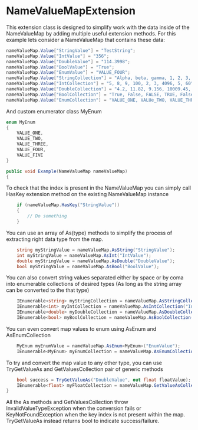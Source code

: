 # NameValueMapExtension
This extension class is designed to simplify work with the data inside of the NameValueMap by adding multiple useful extension methods.
For this example lets consider a NameValueMap that contains these data:
```csharp
nameValueMap.Value["StringValue"] = "TestString";
nameValueMap.Value["IntValue"] = "356";
nameValueMap.Value["DoubleValue"] = "114.3998";
nameValueMap.Value["BoolValue"] = "True";
nameValueMap.Value["EnumValue"] = "VALUE_FOUR";
nameValueMap.Value["StringCollection"] = "Alpha, beta, gamma, 1, 2, 3, 4, delta, 6, longer_teeeeeextttttt";
nameValueMap.Value["IntCollection"] = "5, 8, 9, 100, 2, 3, 4096, 5, 60";
nameValueMap.Value["DoubleCollection"] = "4.2, 11.82, 9.156, 10009.45, 200.42, 30.333, 4.2, 12.0, 9.0";
nameValueMap.Value["BoolCollection"] = "True, False, FALSE, TRUE, False, true, false, true, True";
nameValueMap.Value["EnumCollection"] = "VALUE_ONE, VALUe_TWO, VALUE_THREE, VALUE_FIVE, VALUE_FOUR";
```

And custom enumerator class MyEnum
```csharp
enum MyEnum
{
    VALUE_ONE,
    VALUE_TWO,
    VALUE_THREE,
    VALUE_FOUR,
    VALUE_FIVE
}
```

```csharp
public void Example(NameValueMap nameValueMap) 
{

```

To check that the index is present in the NameValueMap you can simply call HasKey extension method on the existing NameValueMap instance

```csharp
	if (nameValueMap.HasKey("StringValue")) 
	{
		// Do something
	}
```

You can use an array of As(type) methods to simplify the process of extracting right data type from the map.

```csharp
	string myStringValue = nameValueMap.AsString("StringValue");
	int myStringValue = nameValueMap.AsInt("IntValue");
	double myStringValue = nameValueMap.AsDouble("DoubleValue");
	bool myStringValue = nameValueMap.AsBool("BoolValue");
```

You can also convert string values separated either by space or by coma into enumerable collections of desired types (As long as the string array can be converted to the that type)

```csharp
	IEnumerable<string> myStringCollection = nameValueMap.AsStringCollection("StringCollection");
	IEnumerable<int> myIntCollection = nameValueMap.AsIntCollection("IntCollection");
	IEnumerable<double> myDoubleCollection = nameValueMap.AsDoubleCollection("DoubleCollection");
	IEnumerable<bool> myBoolCollection = nameValueMap.AsBoolCollection("BoolCollection");
```

You can even convert map values to enum using AsEnum and AsEnumCollection 

```csharp
	MyEnum myEnumValue = nameValueMap.AsEnum<MyEnum>("EnumValue");
	IEnumerable<MyEnum> myEnumCollection = nameValueMap.AsEnumCollection<MyEnum>("EnumCollection");
```

To try and convert the map value to any other type, you can use TryGetValueAs and GetValuesCollection pair of generic methods 
```csharp
	bool success = TryGetValueAs("DoubleValue", out float floatValue);
	IEnumerable<float> myFloatCollection = nameValueMap.GetValueAsCollection<float>("DoubleCollection");
}
```

All the As methods and GetValuesCollection throw InvalidValueTypeException when the conversion fails or KeyNotFoundException when the key index is not present within the map. TryGetValueAs instead returns bool to indicate success/failure.